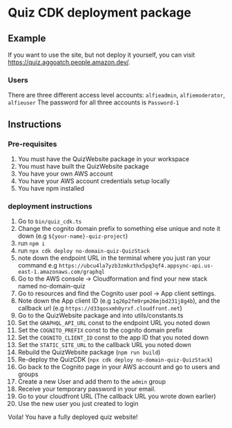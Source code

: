 # Quiz CDK deployment package

## Example
If you want to use the site, but not deploy it yourself, you can visit https://quiz.aggoatch.people.amazon.dev/.

### Users
There are three different access level accounts: `alfieadmin`, `alfiemoderator`, `alfieuser`
The password for all three accounts is `Password-1`

## Instructions

### Pre-requisites
1. You must have the QuizWebsite package in your workspace 
2. You must have built the QuizWebsite package
3. You have your own AWS account
4. You have your AWS account credentials setup locally
5. You have npm installed

### deployment instructions
1. Go to `bin/quiz_cdk.ts` 
2. Change the cognito domain prefix to something else unique and note it down (e.g `${your-name}-quiz-project`)
3. run `npm i`
4. run `npx cdk deploy no-domain-quiz-QuizStack`
5. note down the endpoint URL in the terminal where you just ran your command e.g `https://ubcu4la7yzb3zmkzthx5pq3qf4.appsync-api.us-east-1.amazonaws.com/graphql`
6. Go to the AWS console -> Cloudformation and find your new stack named no-domain-quiz
7. Go to resources and find the Cognito user pool -> App client settings.
8. Note down the App client ID (e.g `1q26p2fm9rpm26mjbd231j8g4b`), and the callback url (e.g `https://d33qosxmh0yrxf.cloudfront.net`)
9. Go to the QuizWebsite package and into utils/constants.ts
10. Set the `GRAPHQL_API_URL` const to the endpoint URL you noted down
11. Set the `COGNITO_PREFIX` const to the cognito domain prefix
12. Set the `COGNITO_CLIENT_ID` const to the app ID that you noted down
13. Set the `STATIC_SITE_URL` to the callback URL you noted down
14. Rebuild the QuizWebsite package (`npm run build`)
15. Re-deploy the QuizCDK (`npx cdk deploy no-domain-quiz-QuizStack`)
16. Go back to the Cognito page in your AWS account and go to users and groups
17. Create a new User and add them to the `admin` group
18. Receive your temporary password in your email.
19. Go to your cloudfront URL (The callback URL you wrote down earlier)
20. Use the new user you just created to login

Voila! You have a fully deployed quiz website!
